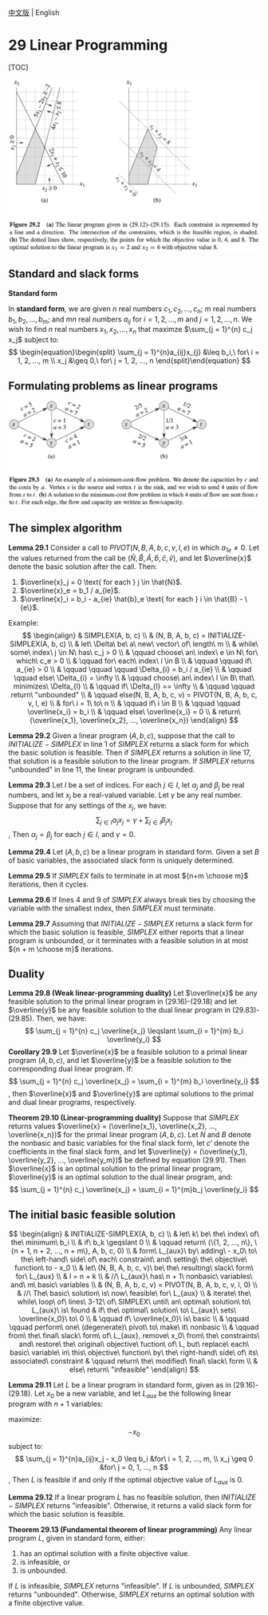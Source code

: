 [中文版](chapter29_zh.md) | English

# 29 Linear Programming

[TOC]



![29_2](res/29_2.png)

## Standard and slack forms

**Standard form**

In **standard form**, we are given $n$ real numbers $c_1, c_2, ..., c_n$; $m$ real numbers $b_1, b_2, ..., b_m$; and $mn$ real numbers $a_{ij}$ for $i = 1, 2, ..., m$ and $j = 1, 2, ..., n$. We wish to find $n$ real numbers $x_1, x_2, ..., x_n$ that maximze $\sum_{j = 1}^{n} c_j x_j$ subject to:
$$
\begin{equation}\begin{split} 
\sum_{j = 1}^{n}a_{ij}x_{j} &\leq b_i,\ for\ i = 1, 2, ..., m \\
x_j &\geq 0,\ for\ j = 1, 2, ..., n
\end{split}\end{equation}
$$



## Formulating problems as linear programs

![29_3](res/29_3.png)



## The simplex algorithm

**Lemma 29.1** Consider a call to $PIVOT(N, B, A, b, c, v, l, e)$ in which $a_{1e} \neq 0$. Let the values returned from the call be $(\hat{N}, \hat{B}, \hat{A}, \hat{b}, \hat{c}, \hat{v})$, and let $\overline{x}$ denote the basic solution after the call. Then:

1. $\overline{x}_j = 0 \text{ for each } j \in \hat{N}$.
2. $\overline{x}_e = b_1 / a_{le}$.
3. $\overline{x}_i = b_i - a_{ie} \hat{b}_e \text{ for each } i \in \hat{B} - \{e\}$.

Example:
$$
\begin{align}
& SIMPLEX(A, b, c) \\
& (N, B, A, b, c) = INITIALIZE-SIMPLEX(A, b, c) \\
& let\ \Delta\ be\ a\ new\ vector\ of\ length\ m \\
& while\ some\ index\ j \in N\ has\ c_j > 0 \\
& \qquad choose\ an\ index\ e \in N\ for\ which\ c_e > 0 \\
& \qquad for\ each\ index\ i \in B \\
& \qquad \qquad if\ a_{ie} > 0 \\
& \qquad \qquad \qquad \Delta_{i} = b_i / a_{ie} \\
& \qquad \qquad else\ \Delta_{i} = \infty \\
& \qquad choose\ an\ index\ l \in B\ that\ minimizes\ \Delta_{l} \\
& \qquad if\ \Delta_{l} == \infty \\
& \qquad \qquad return\ "unbounded" \\
& \qquad else(N, B, A, b, c, v) = PIVOT(N, B, A, b, c, v, l, e) \\
& for\ i = 1\ to\ n \\
& \qquad if\ i \in B \\
& \qquad \qquad \overline{x_i} = b_i \\
& \qquad else\ \overline{x_i} = 0 \\
& return\ (\overline{x_1}, \overline{x_2}, ..., \overline{x_n})
\end{align}
$$

**Lemma 29.2** Given a linear program $(A, b, c)$, suppose that the call to $INITIALIZE-SIMPLEX$ in line 1 of $SIMPLEX$ returns a slack form for which the basic solution is feasible. Then if $SIMPLEX$ returns a solution in line 17, that solution is a feasible solution to the linear program. If $SIMPLEX$ returns "unbounded" in line 11, the linear program is unbounded.

**Lemma 29.3** Let $I$ be a set of indices. For each $j \in I$, let $\alpha_{j}$ and $\beta_{j}$ be real numbers, and let $x_j$ be a real-valued variable. Let $\gamma$ be any real number. Suppose that for any settings of the $x_j$, we have:
$$
\sum_{j \in I}\alpha_{j}x_{j} = \gamma + \sum_{j \in I}\beta_{j}x_{j}
$$
, Then $\alpha_{j} = \beta_{j}$ for each $j \in I$, and $\gamma = 0$.

**Lemma 29.4** Let $(A, b, c)$ be a linear program in standard form. Given a set $B$ of basic variables, the associated slack form is uniquely determined.

**Lemma 29.5** If $SIMPLEX$ fails to terminate in at most ${n+m \choose m}$ iterations, then it cycles.

**Lemma 29.6** If lines 4 and 9 of $SIMPLEX$ always break ties by choosing the variable with the smallest index, then $SIMPLEX$ must terminate.

**Lemma 29.7** Assuming that $INITIALIZE-SIMPLEX$ returns a slack form for which the basic solution is feasible, $SIMPLEX$ either reports that a linear program is unbounded, or it terminates with a feasible solution in at most ${n + m \choose m}$ iterations.



## Duality

**Lemma 29.8 (Weak linear-programming duality)** Let $\overline{x}$ be any feasible solution to the primal linear program in (29.16)-(29.18) and let $\overline{y}$ be any feasible solution to the dual linear program in (29.83)-(29.85). Then, we have:
$$
\sum_{j = 1}^{n} c_j \overline{x_j} \leqslant \sum_{i = 1}^{m} b_i \overline{y_i}
$$
**Corollary 29.9** Let $\overline{x}$ be a feasible solution to a primal linear program $(A, b, c)$, and let $\overline{y}$ be a feasible solution to the corresponding dual linear program. If:
$$
\sum_{j = 1}^{n} c_j \overline{x_j} = \sum_{i = 1}^{m} b_i \overline{y_i}
$$
, then $\overline{x}$ and $\overline{y}$ are optimal solutions to the primal and dual linear programs, respectively.

**Theorem 29.10 (Linear-programming duality)** Suppose that $SIMPLEX$ returns values $\overline{x} = (\overline{x_1}, \overline{x_2}, ..., \overline{x_n})$ for the primal linear program $(A, b, c)$. Let $N$ and $B$ denote the nonbasic and basic variables for the final slack form, let $c'$ denote the coefficients in the final slack form, and let $\overline{y} = (\overline{y_1}, \overline{y_2}, ..., \overline{y_m})$ be defined by equation (29.91). Then $\overline{x}$ is an optimal solution to the primal linear program, $\overline{y}$ is an optimal solution to the dual linear program, and:
$$
\sum_{j = 1}^{n} c_j \overline{x_j} = \sum_{i = 1}^{m}b_j \overline{y_i}
$$



## The initial basic feasible solution

$$
\begin{align}
& INITIALIZE-SIMPLEX(A, b, c) \\
& let\ k\ be\ the\ index\ of\ the\ minimum\ b_i \\
& if\ b_k \geqslant 0 \\
& \qquad return\ (\{1, 2, ..., n\}, \{n + 1, n + 2, ..., n + m\}, A, b, c, 0) \\
& form\ L_{aux}\ by\ adding\ - x_0\ to\ the\ left-hand\ side\ of\ each\ constraint\ and\ setting\ the\ objective\ function\ to - x_0 \\
& let\ (N, B, A, b, c, v)\ be\ the\ resulting\ slack\ form\ for\ L_{aux} \\
& l = n + k \\
& //\ L_{aux}\ has\ n + 1\ nonbasic\ variables\ and\ m\ basic\ variables \\
& (N, B, A, b, c, v) = PIVOT(N, B, A, b, c, v, l, 0) \\
& //\ The\ basic\ solution\ is\ now\ feasible\ for\ L_{aux} \\
& iterate\ the\ while\ loop\ of\ lines\ 3-12\ of\ SIMPLEX\ until\ an\ optimal\ solution\ to\ L_{aux}\ is\ found
& if\ the\ optimal\ solution\ to\ L_{aux}\ sets\ \overline{x_0}\ to\ 0 \\
& \qquad if\ \overline{x_0}\ is\ basic \\
& \qquad \qquad perform\ one\ (degenerate)\ pivot\ to\ make\ it\ nonbasic \\
& \qquad from\ the\ final\ slack\ form\ of\ L_{aux}, remove\ x_0\ from\ the\ constraints\ and\ restore\ the\ original\ objective\ fuction\ of\ L, but\ replace\ each\ basic\ variable\ in\ this\ objective\ function\ by\ the\ right-hand\ side\ of\ its\ associated\ constraint
& \qquad return\ the\ modified\ final\ slack\ form \\
& else\ return\ "infeasible"
\end{align}
$$

**Lemma 29.11** Let $L$ be a linear program in standard form, given as in (29.16)-(29.18). Let $x_0$ be a new variable, and let $L_{aux}$ be the following linear program with $n + 1$ variables:

maximize: 
$$
-x_0
$$
subject to: 
$$
\sum_{j = 1}^{n}a_{ij}x_j - x_0 \leq b_i &for\ i = 1, 2, ..., m, \\
x_j \geq 0 &for\ j = 0, 1, ..., n
$$
, Then $L$ is feasible if and only if the optimal objective value of $L_{aux}$ is 0.

**Lemma 29.12** If a linear program $L$ has no feasible solution, then $INITIALIZE-SIMPLEX$ returns "infeasible". Otherwise, it returns a valid slack form for which the basic solution is feasible.

**Theorem 29.13 (Fundamental theorem of linear programming)** Any linear program $L$, given in standard form, either:

1. has an optimal solution with a finite objective value.
2. is infeasible, or
3. is unbounded.

If $L$ is infeasible, $SIMPLEX$ returns "infeasible". If $L$ is unbounded, $SIMPLEX$ returns "unbounded". Otherwise, $SIMPLEX$ returns an optimal solution with a finite objective value.

